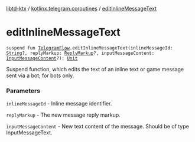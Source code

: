 [libtd-ktx](../index.md) / [kotlinx.telegram.coroutines](index.md) / [editInlineMessageText](./edit-inline-message-text.md)

# editInlineMessageText

`suspend fun `[`TelegramFlow`](../kotlinx.telegram.core/-telegram-flow/index.md)`.editInlineMessageText(inlineMessageId: `[`String`](https://kotlinlang.org/api/latest/jvm/stdlib/kotlin/-string/index.html)`?, replyMarkup: `[`ReplyMarkup`](https://tdlibx.github.io/td/docs/org/drinkless/td/libcore/telegram/TdApi.ReplyMarkup.html)`?, inputMessageContent: `[`InputMessageContent`](https://tdlibx.github.io/td/docs/org/drinkless/td/libcore/telegram/TdApi.InputMessageContent.html)`?): `[`Unit`](https://kotlinlang.org/api/latest/jvm/stdlib/kotlin/-unit/index.html)

Suspend function, which edits the text of an inline text or game message sent via a bot; for bots
only.

### Parameters

`inlineMessageId` - Inline message identifier.

`replyMarkup` - The new message reply markup.

`inputMessageContent` - New text content of the message. Should be of type InputMessageText.